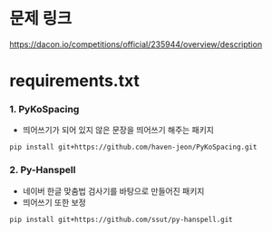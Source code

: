 

# 문제 링크

https://dacon.io/competitions/official/235944/overview/description

# requirements.txt

### 1. PyKoSpacing

- 띄어쓰기가 되어 있지 않은 문장을 띄어쓰기 해주는 패키지

```
pip install git+https://github.com/haven-jeon/PyKoSpacing.git
```

### 2. Py-Hanspell

- 네이버 한글 맞춤법 검사기를 바탕으로 만들어진 패키지
- 띄어쓰기 또한 보정

```
pip install git+https://github.com/ssut/py-hanspell.git
```

